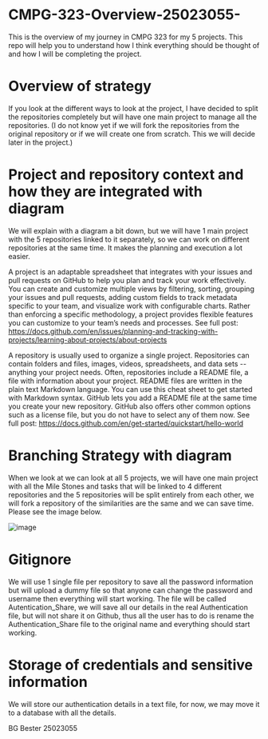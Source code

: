 # CMPG-323-Overview-25023055-
This is the overview of my journey in CMPG 323 for my 5 projects. This repo will help you to understand how I think everything should be thought of and how I will be completing the project.

# Overview of strategy 
If you look at the different ways to look at the project, I have decided to split the repositories completely but will have one main project to manage all the repositories. (I do not know yet if we will fork the repositories from the original repository or if we will create one from scratch. This we will decide later in the project.)

# Project and repository context and how they are integrated with diagram
We will explain with a diagram a bit down, but we will have 1 main project with the 5 repositories linked to it separately, so we can work on different repositories at the same time. It makes the planning and execution a lot easier.

A project is an adaptable spreadsheet that integrates with your issues and pull requests on GitHub to help you plan and track your work effectively. You can create and customize multiple views by filtering, sorting, grouping your issues and pull requests, adding custom fields to track metadata specific to your team, and visualize work with configurable charts. Rather than enforcing a specific methodology, a project provides flexible features you can customize to your team’s needs and processes. See full post: https://docs.github.com/en/issues/planning-and-tracking-with-projects/learning-about-projects/about-projects

A repository is usually used to organize a single project. Repositories can contain folders and files, images, videos, spreadsheets, and data sets -- anything your project needs. Often, repositories include a README file, a file with information about your project. README files are written in the plain text Markdown language. You can use this cheat sheet to get started with Markdown syntax. GitHub lets you add a README file at the same time you create your new repository. GitHub also offers other common options such as a license file, but you do not have to select any of them now. See full post: https://docs.github.com/en/get-started/quickstart/hello-world

# Branching Strategy with diagram
When we look at we can look at all 5 projects, we will have one main project with all the Mile Stones and tasks that will be linked to 4 different repositories and the 5 repositories will be split entirely from each other, we will fork a repository of the similarities are the same and we can save time. Please see the image below.

![image](https://user-images.githubusercontent.com/90190484/185092065-9e8c4664-c915-4ff0-8a6e-54a6cf513078.png)

# Gitignore
We will use 1 single file per repository to save all the password information but will upload a dummy file so that anyone can change the password and username then everything will start working. The file will be called Autentication_Share, we will save all our details in the real Authentication file, but will not share it on Github, thus all the user has to do is rename the Authentication_Share file to the original name and everything should start working.
# Storage of credentials and sensitive information
We will store our authentication details in a text file, for now, we may move it to a database with all the details.

BG Bester 25023055
